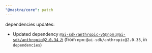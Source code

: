 ```yaml
---
"@mastra/core": patch
---
```

dependencies updates:
  - Updated dependency [`@ai-sdk/anthropic-v5@npm:@ai-sdk/anthropic@2.0.34` ↗︎](https://www.npmjs.com/package/@ai-sdk/anthropic-v5/v/2.0.34) (from `npm:@ai-sdk/anthropic@2.0.33`, in `dependencies`)
